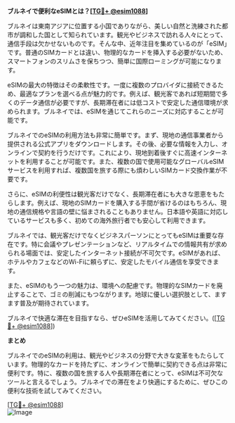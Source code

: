 **ブルネイで便利なeSIMとは？[[TG💪+ @esim1088](https://t.me/s/esim1088)]**

ブルネイは東南アジアに位置する小国でありながら、美しい自然と洗練された都市が調和した国として知られています。観光やビジネスで訪れる人々にとって、通信手段は欠かせないものです。そんな中、近年注目を集めているのが「eSIM」です。普通のSIMカードとは違い、物理的なカードを挿入する必要がないため、スマートフォンのスリムさを保ちつつ、簡単に国際ローミングが可能になります。

eSIMの最大の特徴はその柔軟性です。一度に複数のプロバイダに接続できるため、最適なプランを選べる点が魅力的です。例えば、観光客であれば短期間で多くのデータ通信が必要ですが、長期滞在者には低コストで安定した通信環境が求められます。ブルネイでは、eSIMを通じてこれらのニーズに対応することが可能です。

ブルネイでのeSIMの利用方法も非常に簡単です。まず、現地の通信事業者から提供される公式アプリをダウンロードします。その後、必要な情報を入力し、オンラインで契約を行うだけです。これにより、現地到着後すぐに高速インターネットを利用することが可能です。また、複数の国で使用可能なグローバルeSIMサービスを利用すれば、複数国を旅する際にも煩わしいSIMカード交換作業が不要です。

さらに、eSIMの利便性は観光客だけでなく、長期滞在者にも大きな恩恵をもたらします。例えば、現地のSIMカードを購入する手間が省けるのはもちろん、現地の通信規格や言語の壁に悩まされることもありません。日本語や英語に対応しているサービスも多く、初めての海外旅行者でも安心して利用できます。

ブルネイでは、観光客だけでなくビジネスパーソンにとってもeSIMは重要な存在です。特に会議やプレゼンテーションなど、リアルタイムでの情報共有が求められる場面では、安定したインターネット接続が不可欠です。eSIMがあれば、ホテルやカフェなどのWi-Fiに頼らずに、安定したモバイル通信を享受できます。

また、eSIMのもう一つの魅力は、環境への配慮です。物理的なSIMカードを廃止することで、ゴミの削減にもつながります。地球に優しい選択肢として、ますます普及が期待されています。

ブルネイで快適な滞在を目指すなら、ぜひeSIMを活用してみてください。([[TG💪+ @esim1088](https://t.me/s/esim1088)])

**まとめ**

ブルネイでのeSIMの利用は、観光やビジネスの分野で大きな変革をもたらしています。物理的なカードを持たずに、オンラインで簡単に契約できる点は非常に便利です。特に、複数の国を旅する人や長期滞在者にとって、eSIMは不可欠なツールと言えるでしょう。ブルネイでの滞在をより快適にするために、ぜひこの便利な技術を試してみてください。

[[TG💪+ @esim1088](https://t.me/s/esim1088)]  
![Image](https://i.postimg.cc/Y0z9fWf4/image.png)